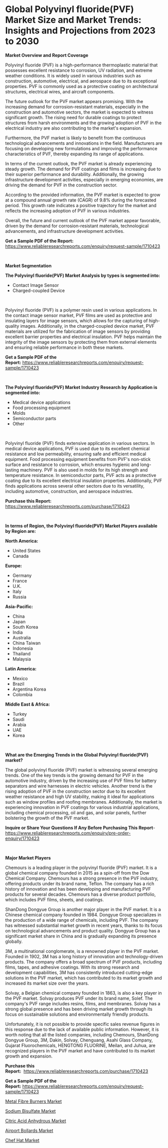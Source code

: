 <p><h1>Global Polyvinyl fluoride(PVF) Market Size and Market Trends: Insights and Projections from 2023 to 2030</h1></p><p><strong>Market Overview and Report Coverage</strong></p>
<p><p>Polyvinyl fluoride (PVF) is a high-performance thermoplastic material that possesses excellent resistance to corrosion, UV radiation, and extreme weather conditions. It is widely used in various industries such as construction, automotive, electrical, and aerospace due to its exceptional properties. PVF is commonly used as a protective coating on architectural structures, electrical wires, and aircraft components.</p><p>The future outlook for the PVF market appears promising. With the increasing demand for corrosion-resistant materials, especially in the construction and automotive sectors, the market is expected to witness significant growth. The rising need for durable coatings to protect structures from harsh environments and the growing adoption of PVF in the electrical industry are also contributing to the market's expansion.</p><p>Furthermore, the PVF market is likely to benefit from the continuous technological advancements and innovations in the field. Manufacturers are focusing on developing new formulations and improving the performance characteristics of PVF, thereby expanding its range of applications.</p><p>In terms of the current outlook, the PVF market is already experiencing steady growth. The demand for PVF coatings and films is increasing due to their superior performance and durability. Additionally, the growing infrastructure development activities, especially in emerging economies, are driving the demand for PVF in the construction sector.</p><p>According to the provided information, the PVF market is expected to grow at a compound annual growth rate (CAGR) of 9.8% during the forecasted period. This growth rate indicates a positive trajectory for the market and reflects the increasing adoption of PVF in various industries.</p><p>Overall, the future and current outlook of the PVF market appear favorable, driven by the demand for corrosion-resistant materials, technological advancements, and infrastructure development activities.</p></p>
<p><strong>Get a Sample PDF of the Report:</strong> <a href="https://www.reliableresearchreports.com/enquiry/request-sample/1710423">https://www.reliableresearchreports.com/enquiry/request-sample/1710423</a></p>
<p>&nbsp;</p>
<p><strong>Market Segmentation</strong></p>
<p><strong>The Polyvinyl fluoride(PVF) Market Analysis by types is segmented into:</strong></p>
<p><ul><li>Contact Image Sensor</li><li>Charged-coupled Device</li></ul></p>
<p>&nbsp;</p>
<p><p>Polyvinyl fluoride (PVF) is a polymer resin used in various applications. In the contact image sensor market, PVF films are used as protective and insulating layers for image sensors, which allows for the capturing of high-quality images. Additionally, in the charged-coupled device market, PVF materials are utilized for the fabrication of image sensors by providing excellent barrier properties and electrical insulation. PVF helps maintain the integrity of the image sensors by protecting them from external elements and ensuring reliable performance in both these markets.</p></p>
<p><strong>Get a Sample PDF of the Report:</strong>&nbsp;<a href="https://www.reliableresearchreports.com/enquiry/request-sample/1710423">https://www.reliableresearchreports.com/enquiry/request-sample/1710423</a></p>
<p>&nbsp;</p>
<p><strong>The Polyvinyl fluoride(PVF) Market Industry Research by Application is segmented into:</strong></p>
<p><ul><li>Medical device applications</li><li>Food processing equipment</li><li>Molds</li><li>Semiconductor parts</li><li>Other</li></ul></p>
<p>&nbsp;</p>
<p><p>Polyvinyl fluoride (PVF) finds extensive application in various sectors. In medical device applications, PVF is used due to its excellent chemical resistance and low permeability, ensuring safe and efficient medical equipment. Food processing equipment benefits from PVF's non-stick surface and resistance to corrosion, which ensures hygienic and long-lasting machinery. PVF is also used in molds for its high strength and temperature resistance. In semiconductor parts, PVF acts as a protective coating due to its excellent electrical insulation properties. Additionally, PVF finds applications across several other sectors due to its versatility, including automotive, construction, and aerospace industries.</p></p>
<p><strong>Purchase this Report:</strong>&nbsp; <a href="https://www.reliableresearchreports.com/purchase/1710423">https://www.reliableresearchreports.com/purchase/1710423</a></p>
<p>&nbsp;</p>
<p><strong>In terms of Region, the Polyvinyl fluoride(PVF) Market Players available by Region are:</strong></p>
<p>
    <p> <strong> North America: </strong>
        <ul>
            <li>United States</li>
            <li>Canada</li>
        </ul>
        </p> 
    <p> <strong> Europe: </strong>
        <ul>
            <li>Germany</li>
            <li>France</li>
            <li>U.K.</li>
            <li>Italy</li>
            <li>Russia</li>
        </ul>
        </p> 
    <p> <strong> Asia-Pacific: </strong>
        <ul>
            <li>China</li>
            <li>Japan</li>
            <li>South Korea</li>
            <li>India</li>
            <li>Australia</li>
            <li>China Taiwan</li>
            <li>Indonesia</li>
            <li>Thailand</li>
            <li>Malaysia</li>
        </ul>
        </p> 
    <p> <strong> Latin America: </strong>
        <ul>
            <li>Mexico</li>
            <li>Brazil</li>
            <li>Argentina Korea</li>
            <li>Colombia</li>
        </ul>
        </p> 
    <p> <strong> Middle East & Africa: </strong>
        <ul>
            <li>Turkey</li>
            <li>Saudi</li>
            <li>Arabia</li>
            <li>UAE</li>
            <li>Korea</li>
        </ul>
    </p>
    </p>
<p>&nbsp;</p>
<p><strong>What are the Emerging Trends in the Global Polyvinyl fluoride(PVF) market?</strong></p>
<p><p>The global polyvinyl fluoride (PVF) market is witnessing several emerging trends. One of the key trends is the growing demand for PVF in the automotive industry, driven by the increasing use of PVF films for battery separators and wire harnesses in electric vehicles. Another trend is the rising adoption of PVF in the construction sector due to its excellent weather resistance and high UV stability, making it ideal for applications such as window profiles and roofing membranes. Additionally, the market is experiencing innovation in PVF coatings for various industrial applications, including chemical processing, oil and gas, and solar panels, further bolstering the growth of the PVF market.</p></p>
<p><strong>Inquire or Share Your Questions If Any Before Purchasing This Report</strong>- <a href="https://www.reliableresearchreports.com/enquiry/pre-order-enquiry/1710423">https://www.reliableresearchreports.com/enquiry/pre-order-enquiry/1710423</a></p>
<p>&nbsp;</p>
<p><strong>Major Market Players</strong></p>
<p><p>Chemours is a leading player in the polyvinyl fluoride (PVF) market. It is a global chemical company founded in 2015 as a spin-off from the Dow Chemical Company. Chemours has a strong presence in the PVF industry, offering products under its brand name, Teflon. The company has a rich history of innovation and has been developing and manufacturing PVF products for several decades. Chemours has a diverse product portfolio, which includes PVF films, sheets, and coatings.</p><p>ShanDong Dongyue Group is another major player in the PVF market. It is a Chinese chemical company founded in 1984. Dongyue Group specializes in the production of a wide range of chemicals, including PVF. The company has witnessed substantial market growth in recent years, thanks to its focus on technological advancements and product quality. Dongyue Group has a significant market share in China and is gradually expanding its presence globally.</p><p>3M, a multinational conglomerate, is a renowned player in the PVF market. Founded in 1902, 3M has a long history of innovation and technology-driven products. The company offers a broad spectrum of PVF products, including films, tapes, and adhesive coatings. With its strong research and development capabilities, 3M has consistently introduced cutting-edge solutions in the PVF market, which has contributed to its market growth and increased its market size over the years.</p><p>Solvay, a Belgian chemical company founded in 1863, is also a key player in the PVF market. Solvay produces PVF under its brand name, Solef. The company's PVF range includes resins, films, and membranes. Solvay has a strong global presence and has been driving market growth through its focus on sustainable solutions and environmentally friendly products.</p><p>Unfortunately, it is not possible to provide specific sales revenue figures in this response due to the lack of available public information. However, it is worth noting that all the listed companies, including Chemours, ShanDong Dongyue Group, 3M, Dakin, Solvay, Chenguang, Asahi Glass Company, Gujarat Fluorochemicals, HENGTONG FLUORINE, Meilan, and Juhua, are recognized players in the PVF market and have contributed to its market growth and expansion.</p></p>
<p><strong>Purchase this Report:</strong>&nbsp;&nbsp;<a href="https://www.reliableresearchreports.com/purchase/1710423">https://www.reliableresearchreports.com/purchase/1710423</a></p>
<p></p>
<p><strong>Get a Sample PDF of the Report:</strong>&nbsp;<a href="https://www.reliableresearchreports.com/enquiry/request-sample/1710423">https://www.reliableresearchreports.com/enquiry/request-sample/1710423</a></p>
<p><p><a href="https://medium.com/@jensenklein/metal-fibre-burners-nbsp-market-focuses-on-market-share-size-and-projected-forecast-till-2030-ef8b713405eb">Metal Fibre Burners Market</a></p><p><a href="https://www.linkedin.com/pulse/sodium-bisulfate-market-insights-players-forecast-till-2030-3swgc/">Sodium Bisulfate Market</a></p><p><a href="https://www.linkedin.com/pulse/citric-acid-anhydrous-market-insights-players-forecast-adeic/">Citric Acid Anhydrous Market</a></p><p><a href="https://medium.com/@edenkrajcik/airport-bollards-market-insight-market-trends-growth-forecasted-from-2023-to-2030-45648115e9cd">Airport Bollards Market</a></p><p><a href="https://github.com/RoccoManning/Market-Research-Report-List-2/blob/main/chef-hat-market.md">Chef Hat Market</a></p></p>